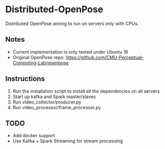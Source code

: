 # Distributed-OpenPose
Distributed OpenPose aiming to run on servers only with CPUs.

## Notes
* Current implementation is only tested under Ubuntu 18
* Original OpenPose repo: https://github.com/CMU-Perceptual-Computing-Lab/openpose

## Instructions
1. Run the installation script to install all the dependencies on all servers
2. Start up kafka and Spark master/slaves
3. Run video_collector/producer.py
4. Run video_processor/frame_processor.py

## TODO
* Add docker support
* Use Kafka + Spark Streaming for stream processing


